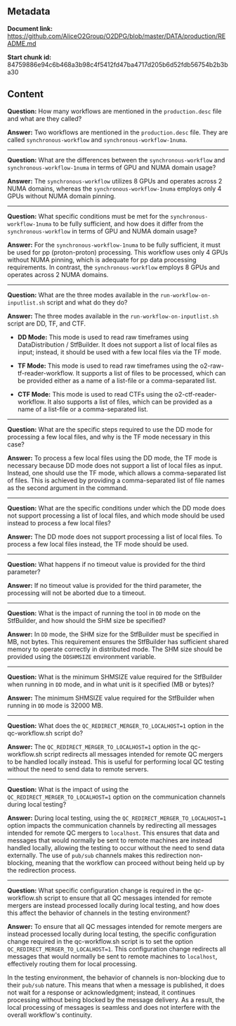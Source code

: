 ## Metadata

**Document link:** https://github.com/AliceO2Group/O2DPG/blob/master/DATA/production/README.md

**Start chunk id:** 84759886e94c6b468a3b98c4f5412fd47ba4717d205b6d52fdb56754b2b3ba30

## Content

**Question:** How many workflows are mentioned in the `production.desc` file and what are they called?

**Answer:** Two workflows are mentioned in the `production.desc` file. They are called `synchronous-workflow` and `synchronous-workflow-1numa`.

---

**Question:** What are the differences between the `synchronous-workflow` and `synchronous-workflow-1numa` in terms of GPU and NUMA domain usage?

**Answer:** The `synchronous-workflow` utilizes 8 GPUs and operates across 2 NUMA domains, whereas the `synchronous-workflow-1numa` employs only 4 GPUs without NUMA domain pinning.

---

**Question:** What specific conditions must be met for the `synchronous-workflow-1numa` to be fully sufficient, and how does it differ from the `synchronous-workflow` in terms of GPU and NUMA domain usage?

**Answer:** For the `synchronous-workflow-1numa` to be fully sufficient, it must be used for pp (proton-proton) processing. This workflow uses only 4 GPUs without NUMA pinning, which is adequate for pp data processing requirements. In contrast, the `synchronous-workflow` employs 8 GPUs and operates across 2 NUMA domains.

---

**Question:** What are the three modes available in the `run-workflow-on-inputlist.sh` script and what do they do?

**Answer:** The three modes available in the `run-workflow-on-inputlist.sh` script are DD, TF, and CTF.

- **DD Mode:** This mode is used to read raw timeframes using DataDistribution / StfBuilder. It does not support a list of local files as input; instead, it should be used with a few local files via the TF mode.

- **TF Mode:** This mode is used to read raw timeframes using the o2-raw-tf-reader-workflow. It supports a list of files to be processed, which can be provided either as a name of a list-file or a comma-separated list.

- **CTF Mode:** This mode is used to read CTFs using the o2-ctf-reader-workflow. It also supports a list of files, which can be provided as a name of a list-file or a comma-separated list.

---

**Question:** What are the specific steps required to use the DD mode for processing a few local files, and why is the TF mode necessary in this case?

**Answer:** To process a few local files using the DD mode, the TF mode is necessary because DD mode does not support a list of local files as input. Instead, one should use the TF mode, which allows a comma-separated list of files. This is achieved by providing a comma-separated list of file names as the second argument in the command.

---

**Question:** What are the specific conditions under which the DD mode does not support processing a list of local files, and which mode should be used instead to process a few local files?

**Answer:** The DD mode does not support processing a list of local files. To process a few local files instead, the TF mode should be used.

---

**Question:** What happens if no timeout value is provided for the third parameter?

**Answer:** If no timeout value is provided for the third parameter, the processing will not be aborted due to a timeout.

---

**Question:** What is the impact of running the tool in `DD` mode on the StfBuilder, and how should the SHM size be specified?

**Answer:** In `DD` mode, the SHM size for the StfBuilder must be specified in MB, not bytes. This requirement ensures the StfBuilder has sufficient shared memory to operate correctly in distributed mode. The SHM size should be provided using the `DDSHMSIZE` environment variable.

---

**Question:** What is the minimum SHMSIZE value required for the StfBuilder when running in `DD` mode, and in what unit is it specified (MB or bytes)?

**Answer:** The minimum SHMSIZE value required for the StfBuilder when running in `DD` mode is 32000 MB.

---

**Question:** What does the `QC_REDIRECT_MERGER_TO_LOCALHOST=1` option in the qc-workflow.sh script do?

**Answer:** The `QC_REDIRECT_MERGER_TO_LOCALHOST=1` option in the qc-workflow.sh script redirects all messages intended for remote QC mergers to be handled locally instead. This is useful for performing local QC testing without the need to send data to remote servers.

---

**Question:** What is the impact of using the `QC_REDIRECT_MERGER_TO_LOCALHOST=1` option on the communication channels during local testing?

**Answer:** During local testing, using the `QC_REDIRECT_MERGER_TO_LOCALHOST=1` option impacts the communication channels by redirecting all messages intended for remote QC mergers to `localhost`. This ensures that data and messages that would normally be sent to remote machines are instead handled locally, allowing the testing to occur without the need to send data externally. The use of `pub/sub` channels makes this redirection non-blocking, meaning that the workflow can proceed without being held up by the redirection process.

---

**Question:** What specific configuration change is required in the qc-workflow.sh script to ensure that all QC messages intended for remote mergers are instead processed locally during local testing, and how does this affect the behavior of channels in the testing environment?

**Answer:** To ensure that all QC messages intended for remote mergers are instead processed locally during local testing, the specific configuration change required in the qc-workflow.sh script is to set the option `QC_REDIRECT_MERGER_TO_LOCALHOST=1`. This configuration change redirects all messages that would normally be sent to remote machines to `localhost`, effectively routing them for local processing.

In the testing environment, the behavior of channels is non-blocking due to their `pub/sub` nature. This means that when a message is published, it does not wait for a response or acknowledgment; instead, it continues processing without being blocked by the message delivery. As a result, the local processing of messages is seamless and does not interfere with the overall workflow's continuity.